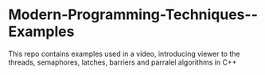 # Modern-Programming-Techniques--Examples

This repo contains examples used in a video, introducing viewer to the threads, semaphores, latches, barriers and parralel algorithms in C++
